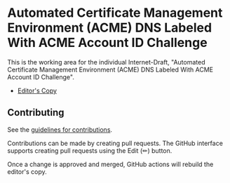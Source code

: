 # Automated Certificate Management Environment (ACME) DNS Labeled With ACME Account ID Challenge

This is the working area for the individual Internet-Draft, "Automated Certificate Management Environment (ACME) DNS Labeled With ACME Account ID Challenge".

* [Editor's Copy](https://aaomidi.github.io/draft-ietf-acme-scoped-dns-challenges/)
<!-- * [Datatracker Page](https://datatracker.ietf.org/doc/draft-todo-chariton-dns-account01) -->
<!-- * [Individual Draft](https://datatracker.ietf.org/doc/html/draft-todo-chariton-dns-account01) -->
<!-- * [Compare Editor's Copy to Individual Draft](https://daknob.github.io/draft-todo-chariton-dns-account-01/#go.draft-todo-chariton-dns-account.diff) -->


## Contributing

See the
[guidelines for contributions](https://github.com/daknob/draft-todo-chariton-dns-account-01/blob/main/docs/Code-Of-Conduct.md).

Contributions can be made by creating pull requests.
The GitHub interface supports creating pull requests using the Edit (✏) button.

Once a change is approved and merged, GitHub actions will rebuild the editor's copy.
